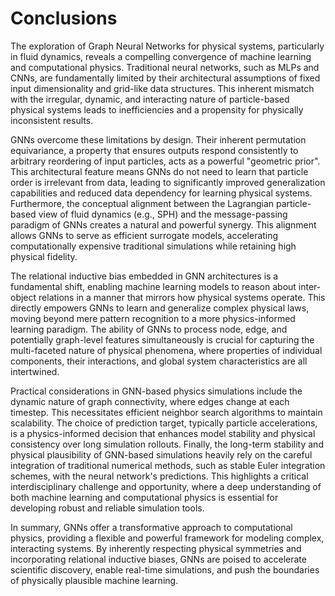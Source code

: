 # Conclusions

The exploration of Graph Neural Networks for physical systems, particularly in fluid dynamics, reveals a compelling convergence of machine learning and computational physics. Traditional neural networks, such as MLPs and CNNs, are fundamentally limited by their architectural assumptions of fixed input dimensionality and grid-like data structures. This inherent mismatch with the irregular, dynamic, and interacting nature of particle-based physical systems leads to inefficiencies and a propensity for physically inconsistent results.

GNNs overcome these limitations by design. Their inherent permutation equivariance, a property that ensures outputs respond consistently to arbitrary reordering of input particles, acts as a powerful "geometric prior". This architectural feature means GNNs do not need to learn that particle order is irrelevant from data, leading to significantly improved generalization capabilities and reduced data dependency for learning physical systems. Furthermore, the conceptual alignment between the Lagrangian particle-based view of fluid dynamics (e.g., SPH) and the message-passing paradigm of GNNs creates a natural and powerful synergy. This alignment allows GNNs to serve as efficient surrogate models, accelerating computationally expensive traditional simulations while retaining high physical fidelity.

The relational inductive bias embedded in GNN architectures is a fundamental shift, enabling machine learning models to reason about inter-object relations in a manner that mirrors how physical systems operate. This directly empowers GNNs to learn and generalize complex physical laws, moving beyond mere pattern recognition to a more physics-informed learning paradigm. The ability of GNNs to process node, edge, and potentially graph-level features simultaneously is crucial for capturing the multi-faceted nature of physical phenomena, where properties of individual components, their interactions, and global system characteristics are all intertwined.

Practical considerations in GNN-based physics simulations include the dynamic nature of graph connectivity, where edges change at each timestep. This necessitates efficient neighbor search algorithms to maintain scalability. The choice of prediction target, typically particle accelerations, is a physics-informed decision that enhances model stability and physical consistency over long simulation rollouts. Finally, the long-term stability and physical plausibility of GNN-based simulations heavily rely on the careful integration of traditional numerical methods, such as stable Euler integration schemes, with the neural network's predictions. This highlights a critical interdisciplinary challenge and opportunity, where a deep understanding of both machine learning and computational physics is essential for developing robust and reliable simulation tools.

In summary, GNNs offer a transformative approach to computational physics, providing a flexible and powerful framework for modeling complex, interacting systems. By inherently respecting physical symmetries and incorporating relational inductive biases, GNNs are poised to accelerate scientific discovery, enable real-time simulations, and push the boundaries of physically plausible machine learning.